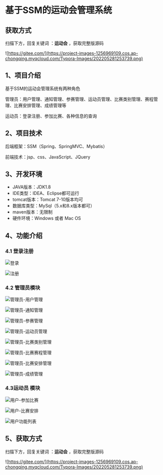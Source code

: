 # 基于SSM的运动会管理系统

## 获取方式

扫描下方，回复关键词  ：**运动会** ，获取完整版源码

![https://gitee.com/](https://project-images-1256969109.cos.ap-chongqing.myqcloud.com/Typora-Images/202205281253739.png)

## 1、项目介绍

基于SSM的运动会管理系统有两种角色

管理员：用户管理、通知管理、参赛管理、运动员管理、比赛类别管理、赛程管理、比赛安排管理、成绩管理等

运动员：登录注册、参加比赛、各种信息的查询


## 2、项目技术

后端框架：SSM（Spring、SpringMVC、Mybatis）

前端技术：jsp、css、JavaScript、JQuery

## 3、开发环境

- JAVA版本：JDK1.8
- IDE类型：IDEA、Eclipse都可运行
- tomcat版本：Tomcat 7-10版本均可
- 数据库类型：MySql（5.x和8.x版本都可） 
- maven版本：无限制
- 硬件环境：Windows 或者 Mac OS


## 4、功能介绍

### 4.1 登录注册

![登录](https://project-images-1256969109.cos.ap-chongqing.myqcloud.com/Typora-Images/202208101027033.jpg)

![注册](https://project-images-1256969109.cos.ap-chongqing.myqcloud.com/Typora-Images/202208101027815.jpg)

### 4.2 管理员模块

![管理员-用户管理](https://project-images-1256969109.cos.ap-chongqing.myqcloud.com/Typora-Images/202208101028901.jpg)

![管理员-通知管理](https://project-images-1256969109.cos.ap-chongqing.myqcloud.com/Typora-Images/202208101028107.jpg)

![管理员-参赛管理](https://project-images-1256969109.cos.ap-chongqing.myqcloud.com/Typora-Images/202208101028786.jpg)

![管理员-运动员管理](https://project-images-1256969109.cos.ap-chongqing.myqcloud.com/Typora-Images/202208101028845.jpg)

![管理员-比赛类别管理](https://project-images-1256969109.cos.ap-chongqing.myqcloud.com/Typora-Images/202208101028739.jpg)

![管理员-比赛赛程管理](https://project-images-1256969109.cos.ap-chongqing.myqcloud.com/Typora-Images/202208101028881.jpg)

![管理员-比赛安排管理](https://project-images-1256969109.cos.ap-chongqing.myqcloud.com/Typora-Images/202208101028677.jpg)

![管理员-成绩管理](https://project-images-1256969109.cos.ap-chongqing.myqcloud.com/Typora-Images/202208101028428.jpg)

### 4.3运动员 模块

![用户-参加比赛](https://project-images-1256969109.cos.ap-chongqing.myqcloud.com/Typora-Images/202208101028514.jpg)

![用户-比赛安排](https://project-images-1256969109.cos.ap-chongqing.myqcloud.com/Typora-Images/202208101028813.jpg)

![用户功能列表](https://project-images-1256969109.cos.ap-chongqing.myqcloud.com/Typora-Images/202208101028146.jpg)

## 5、获取方式

扫描下方，回复关键词  ：**运动会** ，获取完整版源码



![https://gitee.com/](https://project-images-1256969109.cos.ap-chongqing.myqcloud.com/Typora-Images/202205281253739.png)

